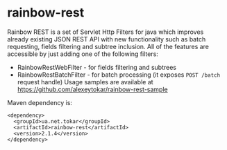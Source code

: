 # rainbow-rest
Rainbow REST is a set of Servlet Http Filters for java which improves already existing JSON REST API with new functionality such as batch requesting, fields filtering and subtree inclusion. 
All of the features are accessible by just adding one of the following filters:
 * RainbowRestWebFilter - for fields filtering and subtrees
 * RainbowRestBatchFilter - for batch processing (it exposes ````POST /batch```` request handle)
Usage samples are available at https://github.com/alexeytokar/rainbow-rest-sample

Maven dependency is:
````
<dependency>
  <groupId>ua.net.tokar</groupId>
  <artifactId>rainbow-rest</artifactId>
  <version>2.1.4</version>
</dependency>
````

